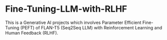 # Fine-Tuning-LLM-with-RLHF
This is a Generative AI projects which involves Parameter Efficient Fine-Tuning (PEFT) of FLAN-T5 (Seq2Seq LLM) with Reinforcement Learning and Human Feedback (RLHF).
